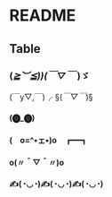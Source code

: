 # README
## Table
### (*≧︶≦))(￣▽￣* )ゞ
(￣y▽,￣)╭ 
§(*￣▽￣*)§
#### (⓿_⓿)
#### (　o=^•ェ•)o　┏━┓

#### o(〃＾▽＾〃)o
#### ✍(◔◡◔)✍(◔◡◔)✍(◔◡◔)
